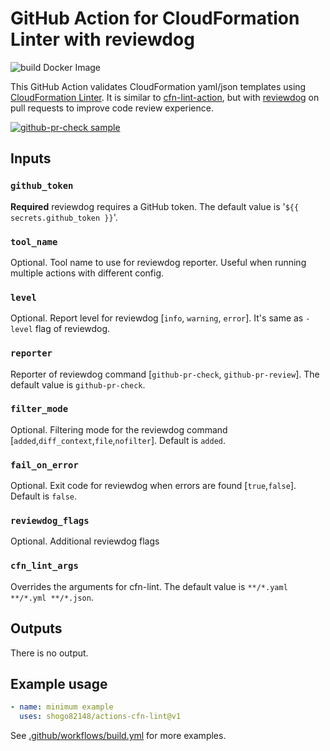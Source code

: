# GitHub Action for CloudFormation Linter with reviewdog

![build Docker Image](https://github.com/shogo82148/actions-cfn-lint/workflows/build%20Docker%20Image/badge.svg)

This GitHub Action validates CloudFormation yaml/json templates using [CloudFormation Linter](https://github.com/aws-cloudformation/cfn-python-lint/).
It is similar to [cfn-lint-action](https://github.com/marketplace/actions/cfn-lint-action),
but with [reviewdog](https://github.com/reviewdog/reviewdog) on pull requests to improve code review experience.

[![github-pr-check sample](https://user-images.githubusercontent.com/1157344/69779599-e084ae80-11eb-11ea-80f8-9350d4d93568.png)](https://github.com/shogo82148/actions-cfn-lint/pull/2/files)

## Inputs

### `github_token`

**Required** reviewdog requires a GitHub token. The default value is '`${{ secrets.github_token }}`'.

### `tool_name`

Optional. Tool name to use for reviewdog reporter. Useful when running multiple actions with different config.

### `level`

Optional. Report level for reviewdog \[`info`, `warning`, `error`\].
It's same as `-level` flag of reviewdog.

### `reporter`

Reporter of reviewdog command \[`github-pr-check`, `github-pr-review`\].
The default value is `github-pr-check`.

### `filter_mode`

Optional. Filtering mode for the reviewdog command \[`added`,`diff_context`,`file`,`nofilter`\]. Default is `added`.

### `fail_on_error`

Optional. Exit code for reviewdog when errors are found \[`true`,`false`\]. Default is `false`.

### `reviewdog_flags`

Optional. Additional reviewdog flags

### `cfn_lint_args`

Overrides the arguments for cfn-lint.
The default value is `**/*.yaml **/*.yml **/*.json`.

## Outputs

There is no output.

## Example usage

```yaml
- name: minimum example
  uses: shogo82148/actions-cfn-lint@v1
```

See [.github/workflows/build.yml](.github/workflows/build.yml) for more examples.
